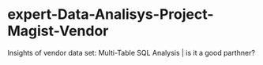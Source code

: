 # expert-Data-Analisys-Project-Magist-Vendor
Insights of vendor data set: Multi-Table SQL Analysis | is it a good parthner?
